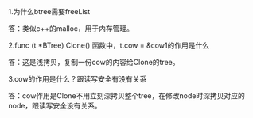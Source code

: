 1.为什么btree需要freeList

答：类似c++的malloc，用于内存管理。

2.func (t *BTree) Clone() 函数中，t.cow = &cow1的作用是什么

答：这是浅拷贝，复制一份cow的内容给Clone的tree。

3.cow的作用是什么？跟读写安全有没有关系

答：cow作用是Clone不用立刻深拷贝整个tree，在修改node时深拷贝对应的node，跟读写安全没有关系。


